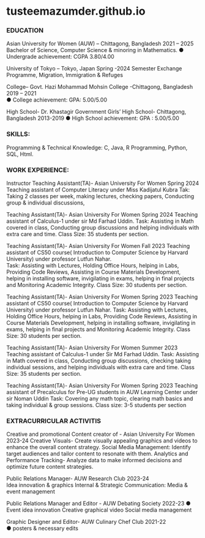 # tusteemazumder.github.io

### EDUCATION

Asian University for Women (AUW) – Chittagong, Bangladesh                                                            2021 – 2025                                       Bachelor of Science, Computer Science & minoring in Mathematics.
● Undergrade achievement: CGPA 3.80/4.00 

University of Tokyo – Tokyo, Japan                                                                                  	Spring -2024
Semester Exchange Programme, Migration, Immigration & Refuges

College– Govt. Hazi Mohammad Mohsin College -Chittagong, Bangladesh                                                  2019 – 2021  
● College achievement: GPA: 5.00/5.00 

High School- Dr. Khastagir Government Girls’ High School- Chittagong, Bangladesh                                     2013-2019
● High School achievement: GPA : 5.00/5.00 

### SKILLS:
Programming & Technical Knowledge: C, Java, R Programming, Python, SQL, Html.

### WORK EXPERIENCE:
Instructor Teaching Assistant(TA)- Asian University For Women                                                                            Spring 2024
Teaching assistant of Computer Literacy under Miss Kadijatul Kubra
Tak: Taking 2 classes per week, making lectures, checking papers, Conducting group & individual discussions,


Teaching Assistant(TA)- Asian University For Women                                                                                      Spring 2024
Teaching assistant of Calculus-1 under sir Md Farhad Uddin.
Task: Assisting in Math covered in class, Conducting group discussions and helping individuals with extra care and time.
Class Size: 35 students per section.

Teaching Assistant(TA)- Asian University For Women                                                                                      Fall 2023
Teaching assistant of CS50 course( Introduction to Computer Science by Harvard University) under professor Lutfun Nahar.  
Task: Assisting with Lectures, Holding Office Hours, helping in Labs, Providing Code Reviews, Assisting in Course Materials Development, helping in installing software, invigilating in exams, helping in final projects and Monitoring Academic Integrity. 
Class Size: 30 students per section.

Teaching Assistant(TA)- Asian University For Women                                                                                     Spring 2023
Teaching assistant of CS50 course( Introduction to Computer Science by Harvard University) under professor Lutfun Nahar.
Task: Assisting with Lectures, Holding Office Hours, helping in Labs, Providing Code Reviews, Assisting in Course Materials Development, helping in installing software, invigilating in exams, helping in final projects and Monitoring Academic Integrity.
Class Size: 30 students per section.

Teaching Assistant(TA)- Asian University For Women                                                                                      Summer 2023
Teaching assistant of Calculus-1 under Sir Md Farhad Uddin.
Task: Assisting in Math covered in class, Conducting group discussions, checking  taking individual sessions, and helping individuals with extra care and time.
Class Size: 35 students per section.

Teaching Assistant(TA)- Asian University For Women                                                                                    Spring 2023
Teaching assistant of Precalculus for Pre-UG students in AUW Learning Center under sir Noman Uddin 
Task: Covering any math topic, clearing math basics and taking individual & group sessions.
Class size: 3-5 students per section

### EXTRACURRICULAR ACTIVITIS

  Creative and promotional Content creator of - Asian University For Women                                                         2023-24 
Creative Visuals- Create visually appealing graphics and videos to enhance the overall content strategy.
Social Media Management: Identify target audiences and tailor content to resonate with them.
Analytics and Performance Tracking- Analyze data to make informed decisions and optimize future content strategies.

   Public Relations Manager- AUW Research Club                                                                                     2023-24                                                                                
Idea innovation & graphics
Internal & Strategic Communication:
Media & event management

  Public Relations Manager and Editor - AUW Debating Society                                                                      2022-23
       ●    Event idea innovation
Creative graphical video
Social media management  

   Graphic Designer and Editor-  AUW Culinary Chef Club                                                                          2021-22      
 ● posters & necessary edits



